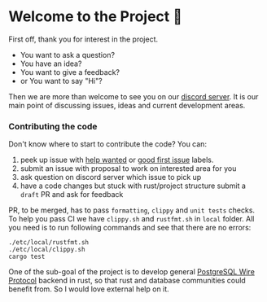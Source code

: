 # Welcome to the Project 🎉

First off, thank you for interest in the project.

* You want to ask a question?
* You have an idea?
* You want to give a feedback?
* or You want to say "Hi"?

Then we are more than welcome to see you on our [discord server](https://discord.gg/PUcTcfU). 
It is our main point of discussing issues, ideas and current development areas.

### Contributing the code

Don't know where to start to contribute the code?
You can:
 1. peek up issue with [help wanted](https://github.com/alex-dukhno/isomorphicdb/labels/help%20wanted)
or [good first issue](https://github.com/alex-dukhno/isomorphicdb/labels/good%20first%20issue)
labels.
 1. submit an issue with proposal to work on interested area for you
 1. ask question on discord server which issue to pick up
 1. have a code changes but stuck with rust/project structure submit a `draft` PR and ask for feedback

PR, to be merged, has to pass `formatting`, `clippy` and `unit tests` checks.
To help you pass CI we have `clippy.sh` and `rustfmt.sh` in `local` folder.
All you need is to run following commands and see that there are no errors:
```shell script
./etc/local/rustfmt.sh
./etc/local/clippy.sh
cargo test
```

One of the sub-goal of the project is to develop general 
[PostgreSQL Wire Protocol](https://www.postgresql.org/docs/current/protocol.html)
backend in rust, so that rust and database communities could benefit from. So I would
love external help on it.
